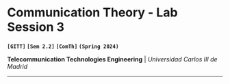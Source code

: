 # Communication Theory - Lab Session 3
**`[GITT]` `[Sem 2.2]` `[ComTh]` `(Spring 2024)`**

**Telecommunication Technologies Engineering** | *Universidad Carlos III de Madrid*

---

